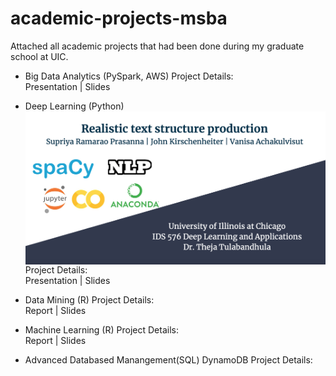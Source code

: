 # academic-projects-msba
Attached all academic projects that had been done during my graduate school at UIC.  
- Big Data Analytics (PySpark, AWS)
Project Details: <br/>
Presentation | Slides <br/>

- Deep Learning (Python)
<img src="images/DLProjectCover.png" align="center" width="500"> <br/>
Project Details: <br/>
Presentation | Slides <br/>

- Data Mining (R)
Project Details: <br/>
Report | Slides <br/>

- Machine Learning (R)
Project Details: <br/>
Report | Slides <br/>

- Advanced Databased Manangement(SQL)
DynamoDB Project Details: <br/>
